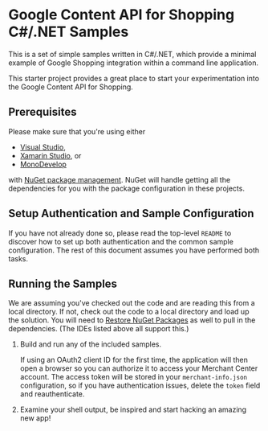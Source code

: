 # Google Content API for Shopping C#/.NET Samples

This is a set of simple samples written in C#/.NET, which provide a minimal
example of Google Shopping integration within a command line application.

This starter project provides a great place to start your experimentation into
the Google Content API for Shopping.

## Prerequisites

Please make sure that you're using either

* [Visual Studio](https://www.visualstudio.com/),
* [Xamarin Studio](https://www.xamarin.com/studio), or
* [MonoDevelop](http://www.monodevelop.com/)

with [NuGet package management](https://www.nuget.org/).
NuGet will handle getting all the dependencies for you with the package
configuration in these projects.

## Setup Authentication and Sample Configuration

If you have not already done so, please read the top-level `README` to discover
how to set up both authentication and the common sample configuration.  The rest
of this document assumes you have performed both tasks.

## Running the Samples

We are assuming you've checked out the code and are reading this from a local
directory. If not, check out the code to a local directory and load up the
solution. You will need to
[Restore NuGet Packages](https://docs.nuget.org/ndocs/consume-packages/package-restore)
as well to pull in the dependencies. (The IDEs listed above all support this.)

1. Build and run any of the included samples.

   If using an OAuth2 client ID for the first time, the application will then
   open a browser so you can authorize it to access your Merchant Center
   account. The access token will be stored in your `merchant-info.json`
   configuration, so if you have authentication issues, delete the `token`
   field and reauthenticate.

2. Examine your shell output, be inspired and start hacking an amazing new app!
